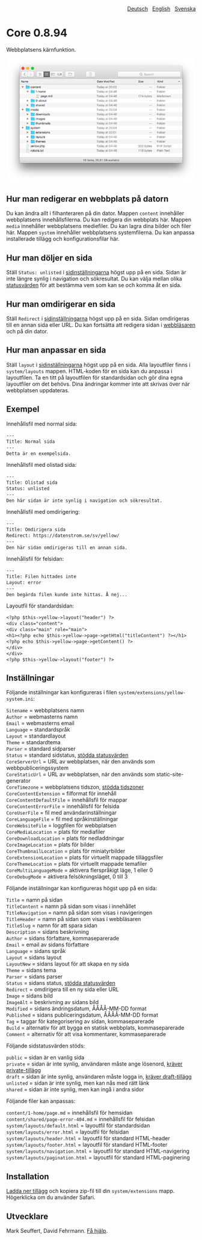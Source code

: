 <p align="right"><a href="README-de.md">Deutsch</a> &nbsp; <a href="README.md">English</a> &nbsp; <a href="README-sv.md">Svenska</a></p>

# Core 0.8.94

Webbplatsens kärnfunktion.

<p align="center"><img src="core-screenshot.png?raw=true" alt="Skärmdump"></p>

## Hur man redigerar en webbplats på datorn

Du kan ändra allt i filhanteraren på din dator. Mappen `content` innehåller webbplatsens innehållsfilerna. Du kan redigera din webbplats här. Mappen `media` innehåller webbplatsens mediefiler. Du kan lagra dina bilder och filer här. Mappen `system` innehåller webbplatsens systemfilerna. Du kan anpassa installerade tillägg och konfigurationsfilar här.

## Hur man döljer en sida

Ställ `Status: unlisted` i [sidinställningarna](#inställningar-page) högst upp på en sida. Sidan är inte längre synlig i navigation och sökresultat. Du kan välja mellan olika [statusvärden](#inställningar-status) för att bestämma vem som kan se och komma åt en sida. 

## Hur man omdirigerar en sida

Ställ `Redirect` i [sidinställningarna](#inställningar-page) högst upp på en sida. Sidan omdirigeras till en annan sida eller URL. Du kan fortsätta att redigera sidan i [webbläsaren](https://github.com/annaesvensson/yellow-edit/tree/main/README-sv.md) och på din dator. 

## Hur man anpassar en sida

Ställ `layout` i [sidinställningarna](#inställningar-page) högst upp på en sida. Alla layoutfiler finns i `system/layouts` mappen. HTML-koden för en sida kan du anpassa i layoutfilen. Ta en titt på layoutfilen för standardsidan och gör dina egna layoutfiler om det behövs. Dina ändringar kommer inte att skrivas över när webbplatsen uppdateras.

## Exempel

Innehållsfil med normal sida:

    ---
    Title: Normal sida
    ---
    Detta är en exempelsida.

Innehållsfil med olistad sida:

    ---
    Title: Olistad sida
    Status: unlisted
    ---
    Den här sidan är inte synlig i navigation och sökresultat.

Innehållsfil med omdirigering:

    ---
    Title: Omdirigera sida
    Redirect: https://datenstrom.se/sv/yellow/
    ---
    Den här sidan omdirigeras till en annan sida.

Innehållsfil för felsidan:

    ---
    Title: Filen hittades inte
    Layout: error
    ---
    Den begärda filen kunde inte hittas. Å nej...

Layoutfil för standardsidan:

    <?php $this->yellow->layout("header") ?>
    <div class="content">
    <div class="main" role="main">
    <h1><?php echo $this->yellow->page->getHtml("titleContent") ?></h1>
    <?php echo $this->yellow->page->getContent() ?>
    </div>
    </div>
    <?php $this->yellow->layout("footer") ?>

## Inställningar

<a id="inställningar-system"></a>Följande inställningar kan konfigureras i filen `system/extensions/yellow-system.ini`:

`Sitename` = webbplatsens namn  
`Author` = webmasterns namn  
`Email` = webmasterns email  
`Language` = standardspråk  
`Layout` = standardlayout  
`Theme` = standardtema  
`Parser` = standard sidparser  
`Status` = standard sidstatus, [stödda statusvärden](#inställningar-status)  
`CoreServerUrl` = URL av webbplatsen, när den används som webbpubliceringssystem  
`CoreStaticUrl` = URL av webbplatsen, när den används som static-site-generator  
`CoreTimezone` = webbplatsens tidszon, [stödda tidszoner](https://www.php.net/manual/en/timezones.php)  
`CoreContentExtension` = filformat för innehåll  
`CoreContentDefaultFile` = innehållsfil för mappar  
`CoreContentErrorFile` = innehållsfil för felsida  
`CoreUserFile` = fil med användarinställningar  
`CoreLanguageFile` = fil med språkinställningar  
`CoreWebsiteFile` = loggfilen för webbplatsen  
`CoreMediaLocation` = plats för mediafiler  
`CoreDownloadLocation` = plats för nedladdningar  
`CoreImageLocation` = plats för bilder  
`CoreThumbnailLocation` = plats för miniatyrbilder  
`CoreExtensionLocation` = plats för virtuellt mappade tilläggsfiler  
`CoreThemeLocation` = plats för virtuellt mappade temafiler  
`CoreMultiLanguageMode` = aktivera flerspråkigt läge, 1 eller 0  
`CoreDebugMode` = aktivera felsökningsläget, 0 till 3  

<a id="inställningar-page"></a>Följande inställningar kan konfigureras högst upp på en sida:

`Title` = namn på sidan  
`TitleContent` = namn på sidan som visas i innehållet  
`TitleNavigation` = namn på sidan som visas i navigeringen  
`TitleHeader` = namn på sidan som visas i webbläsaren  
`TitleSlug` = namn för att spara sidan  
`Description` = sidans beskrivning  
`Author` = sidans författare, kommaseparerade  
`Email` = email av sidans författare  
`Language` = sidans språk  
`Layout` = sidans layout  
`LayoutNew` = sidans layout för att skapa en ny sida  
`Theme` = sidans tema  
`Parser` = sidans parser  
`Status` = sidans status, [stödda statusvärden](#inställningar-status)  
`Redirect` = omdirigera till en ny sida eller URL  
`Image` = sidans bild  
`ImageAlt` = beskrivning av sidans bild  
`Modified` = sidans ändringsdatum, ÅÅÅÅ-MM-DD format  
`Published` = sidans publiceringsdatum, ÅÅÅÅ-MM-DD format  
`Tag` = taggar för kategorisering av sidan, kommaseparerade  
`Build` = alternativ för att bygga en statisk webbplats, kommaseparerade  
`Comment` = alternativ för att visa kommentarer, kommaseparerade  

<a id="inställningar-status"></a>Följande sidstatusvärden stöds:

`public` = sidan är en vanlig sida  
`private` = sidan är inte synlig, användaren måste ange lösenord, [kräver private-tillägg](https://github.com/schulle4u/yellow-extensions-schulle4u/tree/main/private)  
`draft` = sidan är inte synlig, användaren måste logga in, [kräver draft-tillägg](https://github.com/annaesvensson/yellow-draft)  
`unlisted` = sidan är inte synlig, men kan nås med rätt länk  
`shared` = sidan är inte synlig, men kan ingå i andra sidor  

<a id="inställningar-files"></a>Följande filer kan anpassas:

`content/1-home/page.md` = innehållsfil för hemsidan  
`content/shared/page-error-404.md` = innehållsfil för felsidan  
`system/layouts/default.html` = layoutfil för standardsidan  
`system/layouts/error.html` = layoutfil för felsidan  
`system/layouts/header.html` = layoutfil för standard HTML-header  
`system/layouts/footer.html` = layoutfil för standard HTML-footer  
`system/layouts/navigation.html` = layoutfil för standard HTML-navigering  
`system/layouts/pagination.html` = layoutfil för standard HTML-paginering  

## Installation

[Ladda ner tillägg](https://github.com/annaesvensson/yellow-core/archive/main.zip) och kopiera zip-fil till din `system/extensions` mapp. Högerklicka om du använder Safari.

## Utvecklare

Mark Seuffert, David Fehrmann. [Få hjälp](https://datenstrom.se/sv/yellow/help/).
